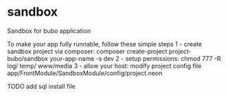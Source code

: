 sandbox
=======

Sandbox for bubo application

To make your app fully runnable, follow these simple steps
1 - create sandbox project via composer: composer create-project project-bubo/sandbox your-app-name -s dev
2 - setup permissions: chmod 777 -R log/ temp/ www/media
3 - allow your host: modify project config file app/FrontModule/SandboxModule/config/project.neon

TODO add sql install file
